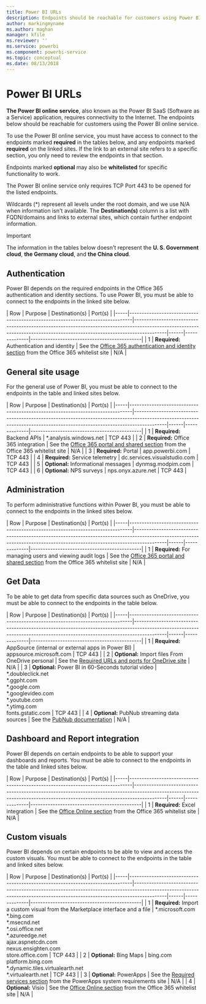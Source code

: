 ```yaml
---
title: Power BI URLs
description: Endpoints should be reachable for customers using Power BI
author: markingmyname
ms.author: maghan
manager: kfile
ms.reviewer: ''
ms.service: powerbi
ms.component: powerbi-service
ms.topic: conceptual
ms.date: 08/13/2018
---
```


# Power BI URLs

**The Power BI online service**, also known as the Power BI SaaS (Software as a Service) application, requires connectivity to the Internet. The endpoints below should be reachable for customers using the Power BI online service.

To use the Power BI online service, you must have access to connect to the endpoints marked **required** in the tables below, and any endpoints marked **required** on the linked sites. If the link to an external site refers to a specific section, you only need to review the endpoints in that section.

Endpoints marked **optional** may also be **whitelisted** for specific functionality to work.

The Power BI online service only requires TCP Port 443 to be opened for the listed endpoints.

Wildcards (*) represent all levels under the root domain, and we use N/A when information isn't available. The **Destination(s)** column is a list with FQDN/domains and links to external sites, which contain further endpoint information.

>[!Important]
>The information in the tables below doesn't represent the **U. S. Government cloud**, **the Germany cloud**, and **the China cloud**.

## Authentication

Power BI depends on the required endpoints in the Office 365 authentication and identity sections. To use Power BI, you must be able to connect to the endpoints in the linked site below.

| Row | Purpose | Destination(s) | Port(s) |
|-----|-------------------------------------------------------------------------------|-------------------------------------------------------------------------------------------------------------------------------------------------------------------------|------|--------------|---------------------------------------------|
| 1 | **Required:** Authentication and identity | See the [Office 365 authentication and identity section](https://support.office.com/article/Office-365-URLs-and-IP-address-ranges-8548a211-3fe7-47cb-abb1-355ea5aa88a2#bkmk_identity) from the Office 365 whitelist site | N/A |

## General site usage

For the general use of Power BI, you must be able to connect to the endpoints in the table and linked sites below.

| Row | Purpose | Destination(s) | Port(s) |
|-----|-------------------------------------------------------------------------------|-------------------------------------------------------------------------------------------------------------------------------------------------------------------------|------|--------------|---------------------------------------------|
| 1 | **Required:** Backend APIs | *.analysis.windows.net | TCP 443 |
| 2 | **Required:** Office 365 integration | See the [Office 365 portal and shared section](https://support.office.com/article/Office-365-URLs-and-IP-address-ranges-8548a211-3fe7-47cb-abb1-355ea5aa88a2#bkmk_portal-identity) from the Office 365 whitelist site | N/A |
| 3 | **Required:** Portal | app.powerbi.com | TCP 443 |
| 4 | **Required:** Service telemetry | dc.services.visualstudio.com | TCP 443 |
| 5 | **Optional:** Informational messages | dynmsg.modpim.com | TCP 443 |
| 6 | **Optional:** NPS surveys | nps.onyx.azure.net | TCP 443 |

## Administration

To perform administrative functions within Power BI, you must be able to connect to the endpoints in the linked sites below.

| Row | Purpose | Destination(s) | Port(s) |
|-----|-------------------------------------------------------------------------------|-------------------------------------------------------------------------------------------------------------------------------------------------------------------------|------|--------------|---------------------------------------------|
| 1 | **Required:** For managing users and viewing audit logs | See the [Office 365 portal and shared section](https://support.office.com/article/Office-365-URLs-and-IP-address-ranges-8548a211-3fe7-47cb-abb1-355ea5aa88a2#bkmk_portal-identity) from the Office 365 whitelist site | N/A |

## Get Data

To be able to get data from specific data sources such as OneDrive, you must be able to connect to the endpoints in the table below.

| Row | Purpose | Destination(s) | Port(s) |
|-----|-------------------------------------------------------------------------------|-------------------------------------------------------------------------------------------------------------------------------------------------------------------------|------|--------------|---------------------------------------------|
| 1 | **Required:** AppSource (internal or external apps in Power BI) | appsource.microsoft.com | TCP 443 |
| 2 | **Optional:** Import files From OneDrive personal | See the [Required URLs and ports for OneDrive site](https://support.office.com/en-ie/article/required-urls-and-ports-for-onedrive-ce15d2cc-52ef-42cd-b738-d9c6f9b03f3a) | N/A |
| 3 | **Optional:** Power BI in 60-Seconds tutorial video | *.doubleclick.net </br> *.ggpht.com </br> *.google.com </br> *.googlevideo.com </br> *.youtube.com </br> *.ytimg.com </br> fonts.gstatic.com | TCP 443 |
| 4 | **Optional:** PubNub streaming data sources | See the [PubNub documentation](https://support.pubnub.com/support/solutions/articles/14000043522) | N/A |

## Dashboard and Report integration 

Power BI depends on certain endpoints to be able to support your dashboards and reports. You must be able to connect to the endpoints in the table and linked sites below.

| Row | Purpose | Destination(s) | Port(s) |
|-----|-------------------------------------------------------------------------------|-------------------------------------------------------------------------------------------------------------------------------------------------------------------------|------|--------------|---------------------------------------------|
| 1 | **Required:** Excel integration | See the [Office Online section](https://support.office.com/article/Office-365-URLs-and-IP-address-ranges-8548a211-3fe7-47cb-abb1-355ea5aa88a2#bkmk_officeonline) from the Office 365 whitelist site | N/A |

## Custom visuals

Power BI depends on certain endpoints to be able to view and access the custom visuals. You must be able to connect to the endpoints in the table and linked sites below.

| Row | Purpose | Destination(s) | Port(s) |
|-----|-------------------------------------------------------------------------------|-------------------------------------------------------------------------------------------------------------------------------------------------------------------------|------|--------------|---------------------------------------------|
| 1 | **Required:** Import a custom visual from the Marketplace interface and a file | *.microsoft.com </br> *.bing.com </br> *.msecnd.net </br> *.osi.office.net </br> *.azureedge.net </br> ajax.aspnetcdn.com </br> nexus.ensighten.com </br> store.office.com | TCP 443 |
| 2 | **Optional:** Bing Maps | bing.com </br> platform.bing.com </br> *.dynamic.tiles.virtualearth.net </br> *.virtualearth.net | TCP 443 |
| 3 | **Optional:** PowerApps | See the [Required services section](https://docs.microsoft.com/powerapps/maker/canvas-apps/limits-and-config#required-services) from the PowerApps system requirements site | N/A |
| 4 | **Optional:** Visio | See the [Office Online section](https://support.office.com/article/Office-365-URLs-and-IP-address-ranges-8548a211-3fe7-47cb-abb1-355ea5aa88a2#bkmk_officeonline) from the Office 365 whitelist site | N/A |